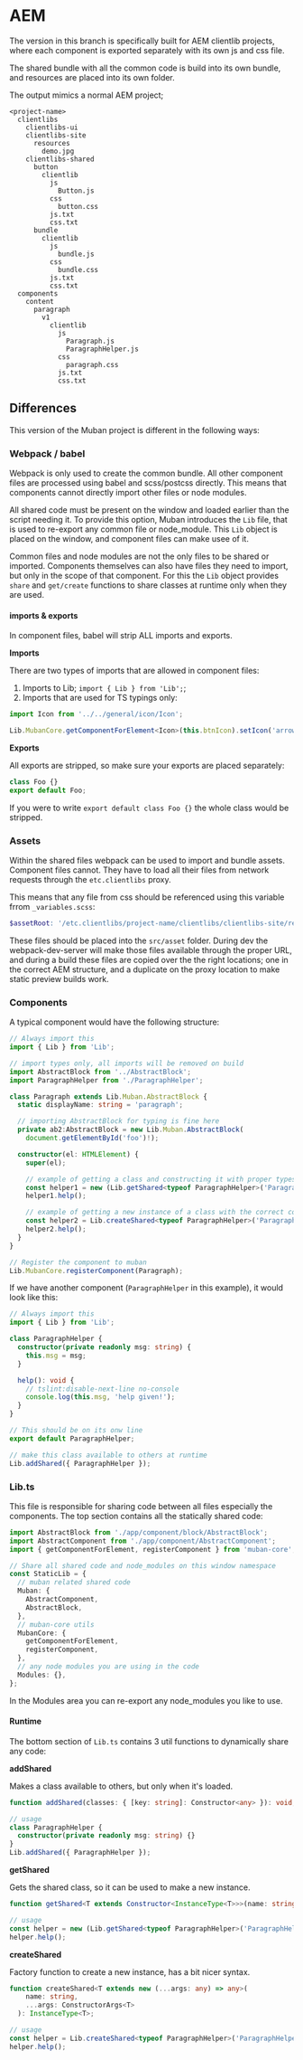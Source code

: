 # AEM

The version in this branch is specifically built for AEM clientlib projects, where each component is
exported separately with its own js and css file.

The shared bundle with all the common code is build into its own bundle, and resources are placed
into its own folder.

The output mimics a normal AEM project;
```
<project-name>
  clientlibs
    clientlibs-ui
    clientlibs-site
      resources
        demo.jpg
    clientlibs-shared
      button
        clientlib
          js
            Button.js
          css
            button.css
          js.txt
          css.txt
      bundle
        clientlib
          js
            bundle.js
          css
            bundle.css
          js.txt
          css.txt
  components
    content
      paragraph
        v1
          clientlib
            js
              Paragraph.js
              ParagraphHelper.js
            css
              paragraph.css
            js.txt
            css.txt
```

## Differences

This version of the Muban project is different in the following ways:

### Webpack / babel

Webpack is only used to create the common bundle. All other component files are processed using
babel and scss/postcss directly. This means that components cannot directly import other files or
node modules.

All shared code must be present on the window and loaded earlier than the script needing it. To
provide this option, Muban introduces the `Lib` file, that is used to re-export any common file
or node_module. This `Lib` object is placed on the window, and component files can make usee of it.

Common files and node modules are not the only files to be shared or imported. Components themselves
can also have files they need to import, but only in the scope of that component. For this the `Lib`
object provides `share` and `get/create` functions to share classes at runtime only when they are
used.

#### imports & exports

In component files, babel will strip ALL imports and exports.

**Imports**

There are two types of imports that are allowed in component files:

1) Imports to Lib; `import { Lib } from 'Lib';`;
2) Imports that are used for TS typings only:
  ```ts
  import Icon from '../../general/icon/Icon';
  
  Lib.MubanCore.getComponentForElement<Icon>(this.btnIcon).setIcon('arrow-down');
  ```

**Exports**

All exports are stripped, so make sure your exports are placed separately:
```ts
class Foo {}
export default Foo;
```

If you were to write `export default class Foo {}` the whole class would be stripped.

### Assets

Within the shared files webpack can be used to import and bundle assets. Component files cannot.
They have to load all their files from network requests through the `etc.clientlibs` proxy.

This means that any file from css should be referenced using this variable frrom `_variables.scss`:
```scss
$assetRoot: '/etc.clientlibs/project-name/clientlibs/clientlibs-site/resources/';
```

These files should be placed into the `src/asset` folder. During dev the webpack-dev-server will
make those files available through the proper URL, and during a build these files are copied over
the the right locations; one in the correct AEM structure, and a duplicate on the proxy location
to make static preview builds work.

### Components

A typical component would have the following structure:

```ts
// Always import this
import { Lib } from 'Lib';

// import types only, all imports will be removed on build
import AbstractBlock from '../AbstractBlock';
import ParagraphHelper from './ParagraphHelper';

class Paragraph extends Lib.Muban.AbstractBlock {
  static displayName: string = 'paragraph';

  // importing AbstractBlock for typing is fine here
  private ab2:AbstractBlock = new Lib.Muban.AbstractBlock(
    document.getElementById('foo')!);

  constructor(el: HTMLElement) {
    super(el);

    // example of getting a class and constructing it with proper typescript
    const helper1 = new (Lib.getShared<typeof ParagraphHelper>('ParagraphHelper'))('msg');
    helper1.help();

    // example of getting a new instance of a class with the correct constructor arguments
    const helper2 = Lib.createShared<typeof ParagraphHelper>('ParagraphHelper', 'msg');
    helper2.help();
  }
}

// Register the component to muban
Lib.MubanCore.registerComponent(Paragraph);
```

If we have another component (`ParagraphHelper` in this example), it would look like this:
```ts
// Always import this
import { Lib } from 'Lib';

class ParagraphHelper {
  constructor(private readonly msg: string) {
    this.msg = msg;
  }

  help(): void {
    // tslint:disable-next-line no-console
    console.log(this.msg, 'help given!');
  }
}

// This should be on its onw line
export default ParagraphHelper;

// make this class available to others at runtime
Lib.addShared({ ParagraphHelper });
```

### Lib.ts

This file is responsible for sharing code between all files especially the components. The top
section contains all the statically shared code:
```ts
import AbstractBlock from './app/component/block/AbstractBlock';
import AbstractComponent from './app/component/AbstractComponent';
import { getComponentForElement, registerComponent } from 'muban-core';

// Share all shared code and node_modules on this window namespace
const StaticLib = {
  // muban related shared code
  Muban: {
    AbstractComponent,
    AbstractBlock,
  },
  // muban-core utils
  MubanCore: {
    getComponentForElement,
    registerComponent,
  },
  // any node modules you are using in the code
  Modules: {},
};
```

In the Modules area you can re-export any node_modules you like to use.

#### Runtime

The bottom section of `Lib.ts` contains 3 util functions to dynamically share any code:

**addShared**

Makes a class available to others, but only when it's loaded.

```ts
function addShared(classes: { [key: string]: Constructor<any> }): void;

// usage
class ParagraphHelper {
  constructor(private readonly msg: string) {}
}
Lib.addShared({ ParagraphHelper });
```

**getShared**

Gets the shared class, so it can be used to make a new instance.

```ts
function getShared<T extends Constructor<InstanceType<T>>>(name: string): T;

// usage
const helper = new (Lib.getShared<typeof ParagraphHelper>('ParagraphHelper'))('msg');
helper.help();
```

**createShared**

Factory function to create a new instance, has a bit nicer syntax.

```ts
function createShared<T extends new (...args: any) => any>(
    name: string,
    ...args: ConstructorArgs<T>
  ): InstanceType<T>;

// usage
const helper = Lib.createShared<typeof ParagraphHelper>('ParagraphHelper', 'msg');
helper.help();
```
